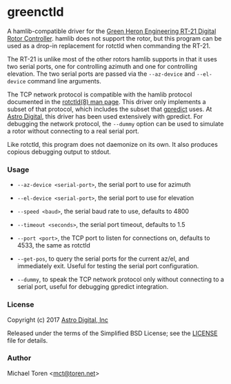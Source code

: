 # greenctld

A hamlib-compatible driver for the [Green Heron Engineering RT-21 Digital Rotor
Controller](https://www.greenheronengineering.com/prod_documents/controllers/docs/RT-21_Manual_current.pdf).
hamlib does not support the rotor, but this program can be used as a drop-in
replacement for rotctld when commanding the RT-21.

The RT-21 is unlike most of the other rotors hamlib supports in that it uses
two serial ports, one for controlling azimuth and one for controlling
elevation.  The two serial ports are passed via the ```--az-device``` and
```--el-device``` command line arguments.

The TCP network protocol is compatible with the hamlib protocol documented in
the [rotctld(8) man
page](http://manpages.ubuntu.com/manpages/zesty/man8/rotctld.8.html).  This
driver only implements a subset of that protocol, which includes the subset
that [gpredict](http://gpredict.oz9aec.net/) uses.  At [Astro
Digital](https://astrodigital.com/), this driver has been used extensively with
gpredict.  For debugging the network protocol, the ```--dummy``` option can be
used to simulate a rotor without connecting to a real serial port.

Like rotctld, this program does not daemonize on its own.  It also produces
copious debugging output to stdout.

### Usage

 * ```--az-device <serial-port>```, the serial port to use for azimuth

 * ```--el-device <serial-port>```, the serial port to use for elevation

 * ```--speed <baud>```, the serial baud rate to use, defaults to 4800

 * ```--timeout <seconds>```, the serial port timeout, defaults to 1.5

 * ```--port <port>```, the TCP port to listen for connections on, defaults to 4533, the same as rotctld

 * ```--get-pos```, to query the serial ports for the current az/el, and immediately exit.  Useful for testing the serial port configuration.

 * ```--dummy```, to speak the TCP network protocol only without connecting to a serial port, useful for debugging gpredict integration.

### License

Copyright (c) 2017 [Astro Digital, Inc](https://astrodigital.com/)

Released under the terms of the Simplified BSD License; see the [LICENSE](LICENSE) file for details.

### Author

Michael Toren &lt;mct@toren.net&gt;
